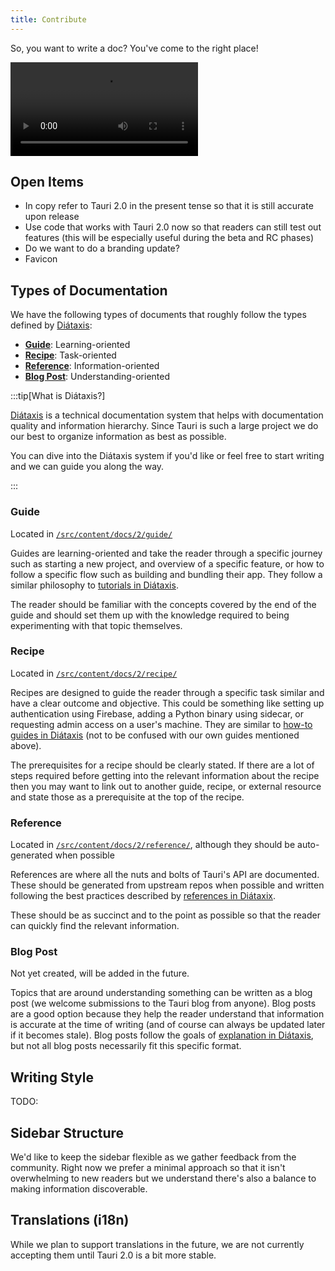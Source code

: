 ```yaml
---
title: Contribute
---
```


So, you want to write a doc? You've come to the right place!

![Join us gif](https://media.giphy.com/media/3ohhwznAY9PN08m0H6/giphy.mp4)

## Open Items

- In copy refer to Tauri 2.0 in the present tense so that it is still accurate upon release
- Use code that works with Tauri 2.0 now so that readers can still test out features (this will be especially useful during the beta and RC phases)
- Do we want to do a branding update?
- Favicon

## Types of Documentation

We have the following types of documents that roughly follow the types defined by [Diátaxis](https://diataxis.fr/index.html):

- **[Guide](#guide)**: Learning-oriented
- **[Recipe](#recipe)**: Task-oriented
- **[Reference](#recipe)**: Information-oriented
- **[Blog Post](#blog-post)**: Understanding-oriented

:::tip[What is Diátaxis?]

[Diátaxis](https://diataxis.fr/index.html#) is a technical documentation system that helps with documentation quality and information hierarchy. Since Tauri is such a large project we do our best to organize information as best as possible.

You can dive into the Diátaxis system if you'd like or feel free to start writing and we can guide you along the way.

:::

### Guide

Located in [`/src/content/docs/2/guide/`](https://github.com/tauri-apps/tauri-docs/tree/starlight/src/content/docs/2/guide)

Guides are learning-oriented and take the reader through a specific journey such as starting a new project, and overview of a specific feature, or how to follow a specific flow such as building and bundling their app. They follow a similar philosophy to [tutorials in Diátaxis](https://diataxis.fr/tutorials.html).

The reader should be familiar with the concepts covered by the end of the guide and should set them up with the knowledge required to being experimenting with that topic themselves.

### Recipe

Located in [`/src/content/docs/2/recipe/`](https://github.com/tauri-apps/tauri-docs/tree/starlight/src/content/docs/2/recipe)

Recipes are designed to guide the reader through a specific task similar and have a clear outcome and objective. This could be something like setting up authentication using Firebase, adding a Python binary using sidecar, or requesting admin access on a user's machine. They are similar to [how-to guides in Diátaxis](https://diataxis.fr/how-to-guides.html) (not to be confused with our own guides mentioned above).

The prerequisites for a recipe should be clearly stated. If there are a lot of steps required before getting into the relevant information about the recipe then you may want to link out to another guide, recipe, or external resource and state those as a prerequisite at the top of the recipe.

### Reference

Located in [`/src/content/docs/2/reference/`](https://github.com/tauri-apps/tauri-docs/tree/starlight/src/content/docs/2/reference), although they should be auto-generated when possible

References are where all the nuts and bolts of Tauri's API are documented. These should be generated from upstream repos when possible and written following the best practices described by [references in Diátaxix](https://diataxis.fr/reference.html).

These should be as succinct and to the point as possible so that the reader can quickly find the relevant information.

### Blog Post

Not yet created, will be added in the future.

Topics that are around understanding something can be written as a blog post (we welcome submissions to the Tauri blog from anyone). Blog posts are a good option because they help the reader understand that information is accurate at the time of writing (and of course can always be updated later if it becomes stale). Blog posts follow the goals of [explanation in Diátaxis](https://diataxis.fr/explanation.html), but not all blog posts necessarily fit this specific format.

## Writing Style

TODO:

## Sidebar Structure

We'd like to keep the sidebar flexible as we gather feedback from the community. Right now we prefer a minimal approach so that it isn't overwhelming to new readers but we understand there's also a balance to making information discoverable.

## Translations (i18n)

While we plan to support translations in the future, we are not currently accepting them until Tauri 2.0 is a bit more stable.
